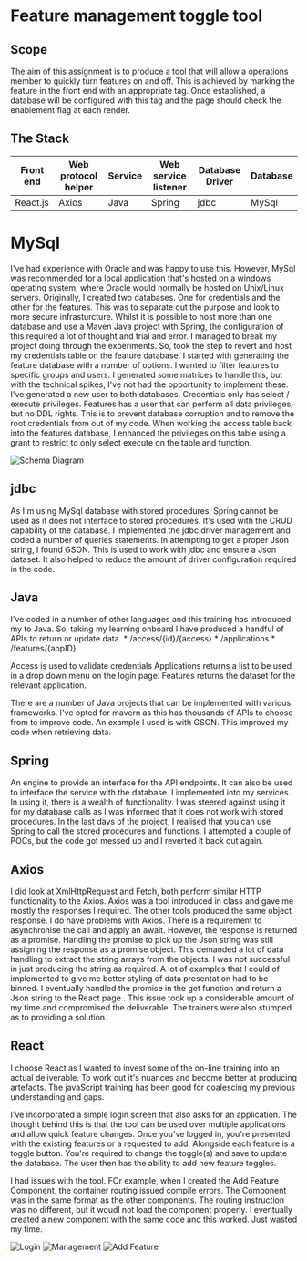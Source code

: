# Feature management toggle tool
## Scope
The aim of this assignment is to produce a tool that will allow a  operations member to quickly turn features on and off.
This is achieved by marking the feature in the front end with an appropriate tag. Once established, a database will be configured with this tag and the page should check the enablement flag at each render.

## The Stack

Front end  | Web protocol helper   | Service  | Web service listener | Database Driver  | Database
---|---|---|---|---|---
React.js | Axios | Java | Spring | jdbc | MySql

# MySql
I've had experience with Oracle and was happy to use this. However, MySql was recommended  for  a local application that's hosted on a windows operating system, where Oracle would normally be hosted on Unix/Linux servers. 
Originally, I created two databases. One for credentials and the other for the features. This was to separate out the purpose and look to more secure infrasturcture. Whilst it is possible to host more than one database and use a Maven Java project with Spring, the configuration of this required a lot of thought and trial and error.  I managed to break my project doing through the experiments. So, took the step to revert and host my credentials table on the feature database.
I started with generating the feature database with a number of options. I wanted to filter features to specific groups and users. I generated some matrices to handle this, but with the technical spikes, I've not had the opportunity to implement these.
I've generated a new user to both databases. Credentials only has select / execute privileges. Features has a user that can perform all data privileges, but no DDL rights. This is to prevent database corruption and to remove the root credentials from out of my code.
When working the access table back into the features database, I enhanced the privileges on this table using a grant to restrict to only select execute on the table and function.
  
  ![Schema Diagram](./feaureDBdiagram.png)

## jdbc
As I'm using MySql database with stored procedures, Spring cannot be used as it does not interface to stored procedures. It's used with the  CRUD capability of the database.
I implemented the jdbc driver management and coded a number of queries statements. In attempting to get a proper Json string, I found GSON. This is used to work with jdbc and ensure a Json dataset. It also helped to reduce the amount of driver configuration required in the code.

## Java
I've coded in a number of other languages and this training has introduced my to Java. So, taking my learning onboard I have produced a handful of APIs to return or update data. 
	* /access/{id}/{access}
	* /applications
	* /features/{appID}

Access is used to validate credentials
Applications returns a list to be used in a drop down menu on the login page.
Features returns the dataset for the relevant application.

There are a number of Java projects that can be implemented with various frameworks. I've opted for mavern as this has thousands of APIs to choose from to improve code. An example I used is with GSON. This improved my code when retrieving data.

## Spring
An engine to provide an interface for the API endpoints. It can also be used to interface the service with the database. I implemented into my services.
In using it, there is a wealth of functionality. I was steered against using it for my database calls as I was informed that it does not work with stored procedures. In the last days of the project, I realised that you can use Spring to call the stored procedures and functions. I attempted a couple of POCs, but the code got messed up and I reverted it back out again. 

## Axios
I did look at XmlHttpRequest and Fetch, both perform similar HTTP functionality to the Axios. 
Axios was a tool introduced in class and gave me mostly the responses I required. The other tools produced the same object response.
I do have problems with Axios. There is a requirement to asynchronise the call and apply an await. However, the response is returned as a promise. Handling the promise to pick up the Json string was still assigning the response as a promise object. This demanded a lot of data handling to extract the string arrays from the objects. I was not successful in just producing the string as required. A lot of examples that I could of implemented to give me better styling of data presentation had to be binned. I eventually handled the promise in the get function and return a Json string to the React page . This issue took up a considerable amount of my time and compromised the deliverable. The trainers were also stumped as to providing a solution.

## React
I choose React as I wanted to invest some of the on-line training into an actual deliverable. To work out it's nuances and become better at producing artefacts. The javaScript training has been good for coalescing my previous understanding and gaps. 

I've incorporated a simple login screen that also asks for an application. The thought behind this is that the tool can be used over multiple applications and allow quick feature changes.
Once you've logged in, you're presented with the existing features or a requested to add. Alongside each feature is a toggle button. You're required to change the toggle(s) and save to update the database.
The user then has the ability to add new feature toggles.

I had issues with the tool. FOr example, when I created the Add Feature Component, the container routing issued compile errors. The Component was in the same format as the other components. The routing instruction was no different, but it woudl not load the component properly. I eventually created a new component with the same code and this worked. Just wasted my time.

![Login](./Login.JPG)
![Management](./view.JPG)
![Add Feature](./AddFeature.JPG)
